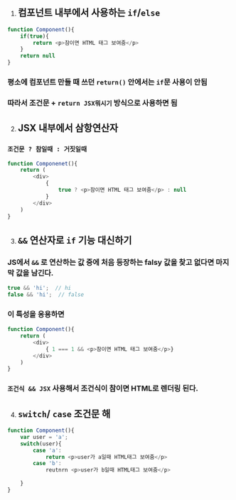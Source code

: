 1. ## 컴포넌트 내부에서 사용하는 `if`/`else`
```js
function Component(){
	if(true){
		return <p>참이면 HTML 태그 보여줌</p>
	}
	return null
}
```
### 평소에 컴포넌트 만들 때 쓰던 `return()` 안에서는 `if`문 사용이 안됨
### 따라서 조건문 + `return JSX뭐시기` 방식으로 사용하면 됨

2. ## JSX 내부에서 삼항연산자
### `조건문 ? 참일때 : 거짓일때`
```js
function Componenet(){
	return (
		<div>
			{
				true ? <p>참이면 HTML 태그 보여줌</p> : null
			}
		</div>
	)
}
```

3. ## `&&` 연산자로 `if` 기능 대신하기
### JS에서 ``&&`` 로 연산하는 값 중에 처음 등장하는 falsy 값을 찾고 없다면 마지막 값을 남긴다.
```js
true && 'hi';  // hi
false && 'hi';  // false
```
### 이 특성을 응용하면
```javascript
function Component(){
	return (
		<div>
			{ 1 === 1 && <p>참이면 HTML 태그 보여줌</p>}
		</div>
	)
}
```
### `조건식 && JSX` 사용해서 조건식이 참이면 HTML로 렌더링 된다.

4. ## `switch`/ `case` 조건문 해
```js
function Component(){
	var user = 'a';
	switch(user){
		case 'a':
			return <p>user가 a일때 HTML태그 보여줌</p>
		case 'b':
			reutnrn <p>user가 b일때 HTML태그 보여줌</p>
			          
	}
}
```